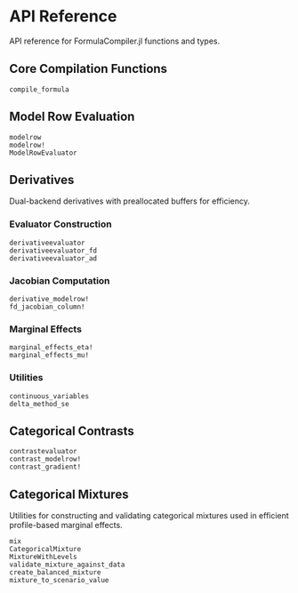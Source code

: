# API Reference

API reference for FormulaCompiler.jl functions and types.

## Core Compilation Functions

```@docs
compile_formula
```

## Model Row Evaluation

```@docs
modelrow
modelrow!
ModelRowEvaluator
```

## Derivatives

Dual-backend derivatives with preallocated buffers for efficiency.

### Evaluator Construction

```@docs
derivativeevaluator
derivativeevaluator_fd
derivativeevaluator_ad
```

### Jacobian Computation

```@docs
derivative_modelrow!
fd_jacobian_column!
```

### Marginal Effects

```@docs
marginal_effects_eta!
marginal_effects_mu!
```

### Utilities

```@docs
continuous_variables
delta_method_se
```

## Categorical Contrasts

```@docs
contrastevaluator
contrast_modelrow!
contrast_gradient!
```

## Categorical Mixtures

Utilities for constructing and validating categorical mixtures used in efficient profile-based marginal effects.

```@docs
mix
CategoricalMixture
MixtureWithLevels
validate_mixture_against_data
create_balanced_mixture
mixture_to_scenario_value
```